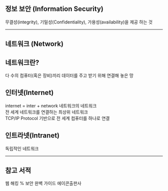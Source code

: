 ## 정보 보안 (Information Security)

무결성(integrity), 기밀성(Confidentiality), 가용성(availability)을 제공 하는 것

---

## 네트워크 (Network)

## 네트워크란?

다 수의 컴퓨터(혹은 장비)끼리 데이터를 주고 받기 위해 연결해 놓은 망

## 인터넷(Internet)

internet = inter + network 네트워크의 네트워크  
전 세계 네트워크를 연결하는 최상위 네트워크  
TCP/IP Protocol 기반으로 전 세계 컴퓨터를 하나로 연결

## 인트라넷(Intranet)

독립적인 네트워크

---

## 참고 서적

웹 해킹 % 보안 완벽 가이드
에이콘출판사
